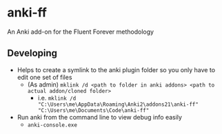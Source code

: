 # anki-ff

An Anki add-on for the Fluent Forever methodology

## Developing

- Helps to create a symlink to the anki plugin folder so you only have to edit one set of files
    - (As admin) `mklink /d <path to folder in anki addons> <path to actual addon/cloned folder>`
        - i.e. `mklink /d "C:\Users\me\AppData\Roaming\Anki2\addons21\anki-ff" "C:\Users\me\Documents\Code\anki-ff"`
- Run anki from the command line to view debug info easily
    - `anki-console.exe`